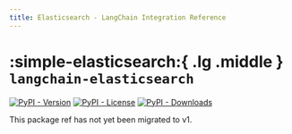 ```yaml
---
title: Elasticsearch - LangChain Integration Reference
---
```


# :simple-elasticsearch:{ .lg .middle } `langchain-elasticsearch`

[![PyPI - Version](https://img.shields.io/pypi/v/langchain-elasticsearch?label=%20)](https://pypi.org/project/langchain-elasticsearch/#history)
[![PyPI - License](https://img.shields.io/pypi/l/langchain-elasticsearch)](https://opensource.org/licenses/MIT)
[![PyPI - Downloads](https://img.shields.io/pepy/dt/langchain-elasticsearch)](https://pypistats.org/packages/langchain-elasticsearch)

This package ref has not yet been migrated to v1.

